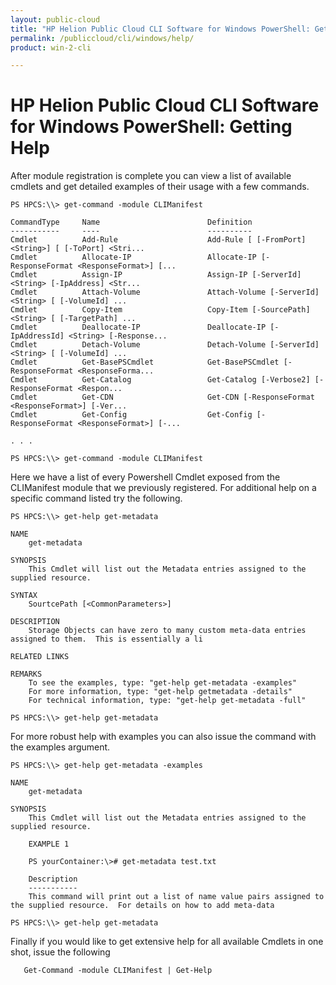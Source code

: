 ```yaml
---
layout: public-cloud
title: "HP Helion Public Cloud CLI Software for Windows PowerShell: Getting Help"
permalink: /publiccloud/cli/windows/help/
product: win-2-cli

---
```

<!--PUBLISHED-->
# HP Helion Public Cloud CLI Software for Windows PowerShell: Getting Help

After module registration is complete you can view a list of available cmdlets and get detailed examples of their usage with a few commands.

    PS HPCS:\\> get-command -module CLIManifest

    CommandType     Name						Definition
    -----------     ----						----------
    Cmdlet          Add-Rule					Add-Rule [ [-FromPort] <String>] [ [-ToPort] <Stri...
    Cmdlet          Allocate-IP					Allocate-IP [-ResponseFormat <ResponseFormat>] [...
    Cmdlet          Assign-IP					Assign-IP [-ServerId] <String> [-IpAddress] <Str...
    Cmdlet          Attach-Volume				Attach-Volume [-ServerId] <String> [ [-VolumeId] ...
    Cmdlet          Copy-Item					Copy-Item [-SourcePath] <String> [ [-TargetPath] ...
    Cmdlet          Deallocate-IP				Deallocate-IP [-IpAddressId] <String> [-Response...
    Cmdlet          Detach-Volume				Detach-Volume [-ServerId] <String> [ [-VolumeId] ...
    Cmdlet          Get-BasePSCmdlet			Get-BasePSCmdlet [-ResponseFormat <ResponseForma...
    Cmdlet          Get-Catalog					Get-Catalog [-Verbose2] [-ResponseFormat <Respon...
    Cmdlet          Get-CDN						Get-CDN [-ResponseFormat <ResponseFormat>] [-Ver...
    Cmdlet          Get-Config					Get-Config [-ResponseFormat <ResponseFormat>] [-...

    . . .

    PS HPCS:\\> get-command -module CLIManifest

<!--<img src="media/getCommand_0.png" width="580" height="360" alt="" />-->

Here we have a list of every Powershell Cmdlet exposed from the CLIManifest module that we previously registered.
For additional help on a specific command listed try the following.

    PS HPCS:\\> get-help get-metadata
    
    NAME
    	get-metadata
    
    SYNOPSIS
    	This Cmdlet will list out the Metadata entries assigned to the supplied resource.
    
    SYNTAX
    	SourtcePath [<CommonParameters>]
    
    DESCRIPTION
    	Storage Objects can have zero to many custom meta-data entries assigned to them.  This is essentially a li
    
    RELATED LINKS
    
    REMARKS
    	To see the examples, type: "get-help get-metadata -examples"
    	For more information, type: "get-help getmetadata -details"
    	For technical information, type: "get-help get-metadata -full"
    
    PS HPCS:\\> get-help get-metadata

<!--<img src="media/GetHelp_0_0.png" width="580" height="302" alt="" />-->

For more robust help with examples you can also issue the command with the examples argument.

    PS HPCS:\\> get-help get-metadata -examples
    
    NAME
    	get-metadata
    
    SYNOPSIS
    	This Cmdlet will list out the Metadata entries assigned to the supplied resource.
    
    	EXAMPLE 1
    	
    	PS yourContainer:\># get-metadata test.txt
    	
    	Description
    	-----------
    	This command will print out a list of name value pairs assigned to the supplied resource.  For details on how to add meta-data
    
    PS HPCS:\\> get-help get-metadata

<!--<img src="media/gethelpExamples_0_0.png" width="580" height="282" alt="" />-->

Finally if you would like to get extensive help for all available Cmdlets in one shot, issue the following

       Get-Command -module CLIManifest | Get-Help

